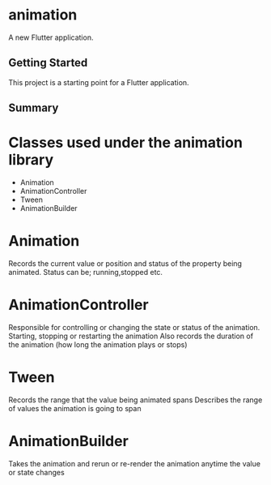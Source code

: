 # animation

A new Flutter application.

## Getting Started

This project is a starting point for a Flutter application.

## Summary

# Classes used under the animation library

- Animation
- AnimationController
- Tween
- AnimationBuilder

# Animation
Records the current value or position and status of the property being animated.
Status can be; running,stopped etc.

# AnimationController
Responsible for controlling or changing the state or status of the animation.
Starting, stopping or restarting the animation
Also records the duration of the animation (how long the animation plays or stops)

# Tween
Records the range that the value being animated spans
Describes the range of values the animation is going to span

# AnimationBuilder
Takes the animation and rerun or re-render the animation anytime the value
or state changes